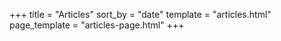 +++
title = "Articles"
sort_by = "date"
template = "articles.html"
page_template = "articles-page.html"
+++

